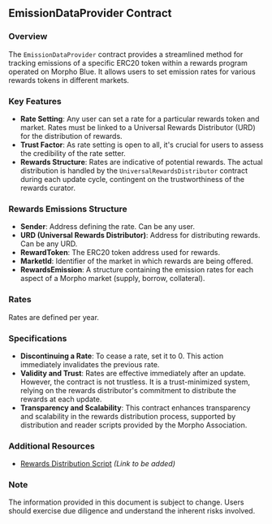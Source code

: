 ## EmissionDataProvider Contract

### Overview
The `EmissionDataProvider` contract provides a streamlined method for tracking emissions of a specific ERC20 token within a rewards program operated on Morpho Blue. It allows users to set emission rates for various rewards tokens in different markets.

### Key Features
- **Rate Setting**: Any user can set a rate for a particular rewards token and market. Rates must be linked to a Universal Rewards Distributor (URD) for the distribution of rewards.
- **Trust Factor**: As rate setting is open to all, it's crucial for users to assess the credibility of the rate setter.
- **Rewards Structure**: Rates are indicative of potential rewards. The actual distribution is handled by the `UniversalRewardsDistributor` contract during each update cycle, contingent on the trustworthiness of the rewards curator.

### Rewards Emissions Structure
- **Sender**: Address defining the rate. Can be any user.
- **URD (Universal Rewards Distributor)**: Address for distributing rewards. Can be any URD.
- **RewardToken**: The ERC20 token address used for rewards.
- **MarketId**: Identifier of the market in which rewards are being offered.
- **RewardsEmission**: A structure containing the emission rates for each aspect of a Morpho market (supply, borrow, collateral). 

### Rates
Rates are defined per year.

### Specifications
- **Discontinuing a Rate**: To cease a rate, set it to 0. This action immediately invalidates the previous rate.
- **Validity and Trust**: Rates are effective immediately after an update. However, the contract is not trustless. It is a trust-minimized system, relying on the rewards distributor's commitment to distribute the rewards at each update.
- **Transparency and Scalability**: This contract enhances transparency and scalability in the rewards distribution process, supported by distribution and reader scripts provided by the Morpho Association.

### Additional Resources
- [Rewards Distribution Script](#) *(Link to be added)*

### Note
The information provided in this document is subject to change. Users should exercise due diligence and understand the inherent risks involved.

